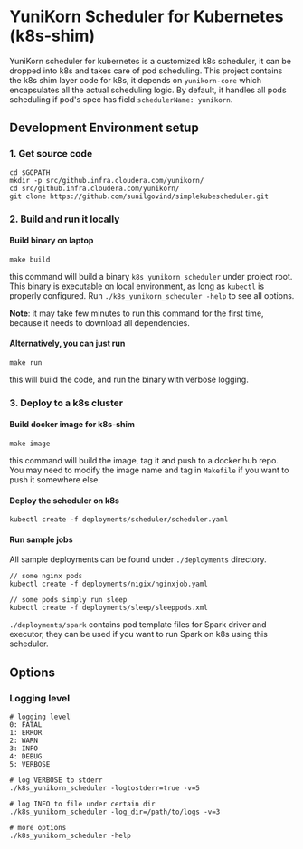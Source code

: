 # YuniKorn Scheduler for Kubernetes (k8s-shim)

YuniKorn scheduler for kubernetes is a customized k8s scheduler, it can be dropped into k8s and takes care of pod scheduling.
This project contains the k8s shim layer code for k8s, it depends on `yunikorn-core` which encapsulates all the actual scheduling logic.
By default, it handles all pods scheduling if pod's spec has field `schedulerName: yunikorn`.

## Development Environment setup

### 1. Get source code
```
cd $GOPATH
mkdir -p src/github.infra.cloudera.com/yunikorn/
cd src/github.infra.cloudera.com/yunikorn/
git clone https://github.com/sunilgovind/simplekubescheduler.git

```

### 2. Build and run it locally

#### Build binary on laptop

```
make build
```

this command will build a binary `k8s_yunikorn_scheduler` under project root. This binary is executable on local environment, as long as `kubectl` is properly configured.
Run `./k8s_yunikorn_scheduler -help` to see all options.

**Note**: it may take few minutes to run this command for the first time, because it needs to download all dependencies.

#### Alternatively, you can just run

```
make run
```

this will build the code, and run the binary with verbose logging.


### 3. Deploy to a k8s cluster

#### Build docker image for k8s-shim

```
make image
```

this command will build the image, tag it and push to a docker hub repo.
You may need to modify the image name and tag in `Makefile` if you want to push it somewhere else.

#### Deploy the scheduler on k8s

```
kubectl create -f deployments/scheduler/scheduler.yaml
```


#### Run sample jobs

All sample deployments can be found under `./deployments` directory.

```
// some nginx pods
kubectl create -f deployments/nigix/nginxjob.yaml

// some pods simply run sleep
kubectl create -f deployments/sleep/sleeppods.xml
```

`./deployments/spark` contains pod template files for Spark driver and executor, they can be used if you want to run Spark on k8s using this scheduler.


## Options 

### Logging level

```
# logging level
0: FATAL
1: ERROR
2: WARN
3: INFO
4: DEBUG
5: VERBOSE

# log VERBOSE to stderr
./k8s_yunikorn_scheduler -logtostderr=true -v=5

# log INFO to file under certain dir
./k8s_yunikorn_scheduler -log_dir=/path/to/logs -v=3

# more options
./k8s_yunikorn_scheduler -help
```
